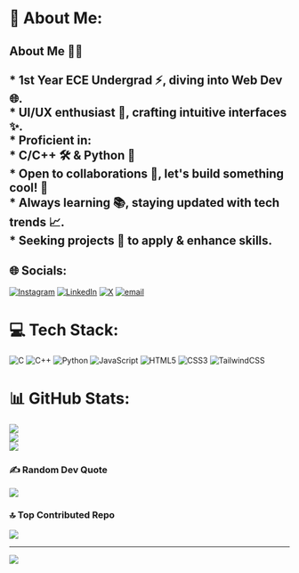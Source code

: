 # 💫 About Me:
## About Me 🧑‍💻<br><br>* 1st Year ECE Undergrad ⚡, diving into Web Dev 🌐.<br>* UI/UX enthusiast 🎨, crafting intuitive interfaces ✨.<br>* Proficient in:<br>    * C/C++ 🛠️ & Python 🐍<br>* Open to collaborations 🤝, let's build something cool! 🚀<br>* Always learning 📚, staying updated with tech trends 📈.<br>* Seeking projects 🌟 to apply & enhance skills.


## 🌐 Socials:
[![Instagram](https://img.shields.io/badge/Instagram-%23E4405F.svg?logo=Instagram&logoColor=white)](https://instagram.com/https://www.instagram.com/_manas_baranwal_/) [![LinkedIn](https://img.shields.io/badge/LinkedIn-%230077B5.svg?logo=linkedin&logoColor=white)](https://linkedin.com/in/https://www.linkedin.com/in/baranwalmanas/) [![X](https://img.shields.io/badge/X-black.svg?logo=X&logoColor=white)](https://x.com/https://x.com/manasbaranwal13) [![email](https://img.shields.io/badge/Email-D14836?logo=gmail&logoColor=white)](mailto:manas.baranwal13@gmail.com) 

# 💻 Tech Stack:
![C](https://img.shields.io/badge/c-%2300599C.svg?style=for-the-badge&logo=c&logoColor=white) ![C++](https://img.shields.io/badge/c++-%2300599C.svg?style=for-the-badge&logo=c%2B%2B&logoColor=white) ![Python](https://img.shields.io/badge/python-3670A0?style=for-the-badge&logo=python&logoColor=ffdd54) ![JavaScript](https://img.shields.io/badge/javascript-%23323330.svg?style=for-the-badge&logo=javascript&logoColor=%23F7DF1E) ![HTML5](https://img.shields.io/badge/html5-%23E34F26.svg?style=for-the-badge&logo=html5&logoColor=white) ![CSS3](https://img.shields.io/badge/css3-%231572B6.svg?style=for-the-badge&logo=css3&logoColor=white) ![TailwindCSS](https://img.shields.io/badge/tailwindcss-%2338B2AC.svg?style=for-the-badge&logo=tailwind-css&logoColor=white)
# 📊 GitHub Stats:
![](https://github-readme-stats.vercel.app/api?username=manas-baranwal&theme=dark&hide_border=false&include_all_commits=true&count_private=false)<br/>
![](https://nirzak-streak-stats.vercel.app/?user=manas-baranwal&theme=dark&hide_border=false)<br/>
![](https://github-readme-stats.vercel.app/api/top-langs/?username=manas-baranwal&theme=dark&hide_border=false&include_all_commits=true&count_private=false&layout=compact)

### ✍️ Random Dev Quote
![](https://quotes-github-readme.vercel.app/api?type=horizontal&theme=radical)

### 🔝 Top Contributed Repo
![](https://github-contributor-stats.vercel.app/api?username=manas-baranwal&limit=5&theme=dark&combine_all_yearly_contributions=true)

---
[![](https://visitcount.itsvg.in/api?id=manas-baranwal&icon=0&color=0)](https://visitcount.itsvg.in)

<!-- Proudly created with GPRM ( https://gprm.itsvg.in ) -->
